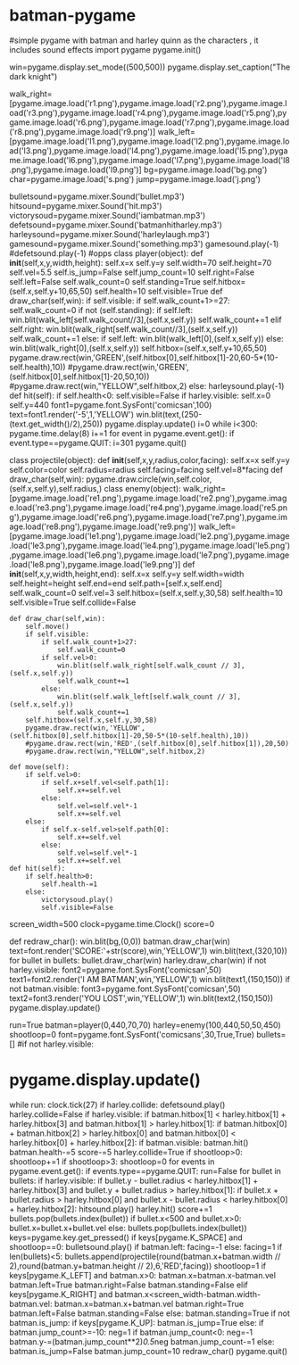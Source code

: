 # batman-pygame
#simple pygame with batman and harley quinn as the characters , it includes sound effects 
import pygame
pygame.init()

win=pygame.display.set_mode((500,500))
pygame.display.set_caption("The dark knight")

walk_right=[pygame.image.load('r1.png'),pygame.image.load('r2.png'),pygame.image.load('r3.png'),pygame.image.load('r4.png'),pygame.image.load('r5.png'),pygame.image.load('r6.png'),pygame.image.load('r7.png'),pygame.image.load('r8.png'),pygame.image.load('r9.png')]
walk_left=[pygame.image.load('l1.png'),pygame.image.load('l2.png'),pygame.image.load('l3.png'),pygame.image.load('l4.png'),pygame.image.load('l5.png'),pygame.image.load('l6.png'),pygame.image.load('l7.png'),pygame.image.load('l8.png'),pygame.image.load('l9.png')]
bg=pygame.image.load('bg.png')
char=pygame.image.load('s.png')
jump=pygame.image.load('j.png')

bulletsound=pygame.mixer.Sound('bullet.mp3')
hitsound=pygame.mixer.Sound('hit.mp3')
victorysoud=pygame.mixer.Sound('iambatman.mp3')
defetsound=pygame.mixer.Sound('batmanhitharley.mp3')
harleysound=pygame.mixer.Sound('harleylaugh.mp3')
gamesound=pygame.mixer.Sound('something.mp3')
gamesound.play(-1)
#defetsound.play(-1)
#opps
class player(object):
    def __init__(self,x,y,width,height):
        self.x=x
        self.y=y
        self.width=70
        self.height=70
        self.vel=5.5
        self.is_jump=False
        self.jump_count=10
        self.right=False
        self.left=False
        self.walk_count=0
        self.standing=True
        self.hitbox=(self.x,self.y+10,65,50)
        self.health=10
        self.visible=True
    def draw_char(self,win):
        if self.visible:
            if self.walk_count+1>=27:
                    self.walk_count=0
            if not (self.standing):
                if self.left:
                        win.blit(walk_left[self.walk_count//3],(self.x,self.y))
                        self.walk_count+=1
                elif self.right:
                        win.blit(walk_right[self.walk_count//3],(self.x,self.y))
                        self.walk_count+=1
            else:
                if self.left:
                    win.blit(walk_left[0],(self.x,self.y))
                else:
                    win.blit(walk_right[0],(self.x,self.y))
            self.hitbox=(self.x,self.y+10,65,50)
            pygame.draw.rect(win,'GREEN',(self.hitbox[0],self.hitbox[1]-20,60-5*(10-self.health),10))
            #pygame.draw.rect(win,'GREEN',(self.hitbox[0],self.hitbox[1]-20,50,10))
            #pygame.draw.rect(win,"YELLOW",self.hitbox,2)
        else:
            harleysound.play(-1)
    def hit(self):
            if self.health<0:
                self.visible=False
            if harley.visible:
                self.x=0
                self.y=440
                font1=pygame.font.SysFont('comicsan',100)
                text=font1.render('-5',1,'YELLOW')
                win.blit(text,(250-(text.get_width()/2),250))
                pygame.display.update()
                i=0
                while i<300:
                    pygame.time.delay(8)
                    i+=1
                    for event in pygame.event.get():
                        if event.type==pygame.QUIT:
                            i=301
                            pygame.quit()

class projectile(object):
    def __init__(self,x,y,radius,color,facing):
        self.x=x
        self.y=y
        self.color=color
        self.radius=radius
        self.facing=facing
        self.vel=8*facing
    def draw_char(self,win):
        pygame.draw.circle(win,self.color,(self.x,self.y),self.radius,)
class enemy(object):
    walk_right=[pygame.image.load('re1.png'),pygame.image.load('re2.png'),pygame.image.load('re3.png'),pygame.image.load('re4.png'),pygame.image.load('re5.png'),pygame.image.load('re6.png'),pygame.image.load('re7.png'),pygame.image.load('re8.png'),pygame.image.load('re9.png')]
    walk_left=[pygame.image.load('le1.png'),pygame.image.load('le2.png'),pygame.image.load('le3.png'),pygame.image.load('le4.png'),pygame.image.load('le5.png'),pygame.image.load('le6.png'),pygame.image.load('le7.png'),pygame.image.load('le8.png'),pygame.image.load('le9.png')]
    def __init__(self,x,y,width,height,end):
        self.x=x
        self.y=y
        self.width=width
        self.height=height
        self.end=end
        self.path=[self.x,self.end]
        self.walk_count=0
        self.vel=3
        self.hitbox=(self.x,self.y,30,58)
        self.health=10
        self.visible=True
        self.collide=False

    def draw_char(self,win):
        self.move()
        if self.visible:
            if self.walk_count+1>27:
                self.walk_count=0
            if self.vel>0:
                win.blit(self.walk_right[self.walk_count // 3],(self.x,self.y))
                self.walk_count+=1
            else:
                win.blit(self.walk_left[self.walk_count // 3],(self.x,self.y))
                self.walk_count+=1
        self.hitbox=(self.x,self.y,30,58)
        pygame.draw.rect(win,'YELLOW',(self.hitbox[0],self.hitbox[1]-20,50-5*(10-self.health),10))
        #pygame.draw.rect(win,'RED',(self.hitbox[0],self.hitbox[1]),20,50)
        #pygame.draw.rect(win,"YELLOW",self.hitbox,2)

    def move(self):
        if self.vel>0:
            if self.x+self.vel<self.path[1]:
                self.x+=self.vel
            else:
                self.vel=self.vel*-1
                self.x+=self.vel
        else:
            if self.x-self.vel>self.path[0]:
                self.x+=self.vel
            else:
                self.vel=self.vel*-1
                self.x+=self.vel
    def hit(self):
        if self.health>0:
            self.health-=1
        else:
            victorysoud.play()
            self.visible=False


screen_width=500
clock=pygame.time.Clock()
score=0




def redraw_char():
    win.blit(bg,(0,0))
    batman.draw_char(win)
    text=font.render('SCORE:'+str(score),win,'YELLOW',1)
    win.blit(text,(320,10))
    for bullet in bullets:
        bullet.draw_char(win)
    harley.draw_char(win)
    if not harley.visible:
        font2=pygame.font.SysFont('comicsan',50)
        text1=font2.render('I AM BATMAN',win,'YELLOW',1)
        win.blit(text1,(150,150))
    if not batman.visible:
        font3=pygame.font.SysFont('comicsan',50)
        text2=font3.render('YOU LOST',win,'YELLOW',1)
        win.blit(text2,(150,150))
    pygame.display.update()

run=True
batman=player(0,440,70,70)
harley=enemy(100,440,50,50,450)
shootloop=0
font=pygame.font.SysFont('comicsans',30,True,True)
bullets=[]
#if  not harley.visible:
#    pygame.display.update()

while run:
    clock.tick(27)
    if harley.collide:
        defetsound.play()
        harley.collide=False
    if harley.visible:
        if batman.hitbox[1]  < harley.hitbox[1] + harley.hitbox[3] and batman.hitbox[1] > harley.hitbox[1]:
            if batman.hitbox[0]  + batman.hitbox[2]  > harley.hitbox[0] and batman.hitbox[0]  < harley.hitbox[0] + harley.hitbox[2]:
                if batman.visible:
                    batman.hit()
                    batman.health-=5
                    score-=5
                    harley.collide=True
    if shootloop>0:
        shootloop+=1
    if shootloop>3:
        shootloop=0
    for events in pygame.event.get():
        if events.type==pygame.QUIT:
            run=False
    for bullet in bullets:
        if harley.visible:
            if bullet.y - bullet.radius < harley.hitbox[1] + harley.hitbox[3] and bullet.y + bullet.radius > harley.hitbox[1]:
                if bullet.x + bullet.radius > harley.hitbox[0] and bullet.x - bullet.radius < harley.hitbox[0] + harley.hitbox[2]:
                    hitsound.play()
                    harley.hit()
                    score+=1
                    bullets.pop(bullets.index(bullet))
        if bullet.x<500 and bullet.x>0:
            bullet.x=bullet.x+bullet.vel
        else:
            bullets.pop(bullets.index(bullet))
    keys=pygame.key.get_pressed()
    if keys[pygame.K_SPACE] and shootloop==0:
        bulletsound.play()
        if batman.left:
            facing=-1
        else:
            facing=1
        if len(bullets)<5:
            bullets.append(projectile(round(batman.x+batman.width // 2),round(batman.y+batman.height // 2),6,'RED',facing))
        shootloop=1
    if keys[pygame.K_LEFT] and batman.x>0:
        batman.x=batman.x-batman.vel
        batman.left=True
        batman.right=False
        batman.standing=False
    elif keys[pygame.K_RIGHT] and batman.x<screen_width-batman.width-batman.vel:
        batman.x=batman.x+batman.vel
        batman.right=True
        batman.left=False
        batman.standing=False
    else:
        batman.standing=True
    if not batman.is_jump:
        if keys[pygame.K_UP]:
            batman.is_jump=True
    else:
        if batman.jump_count>=-10:
            neg=1
            if batman.jump_count<0:
                neg=-1
            batman.y-=(batman.jump_count**2)*0.5*neg
            batman.jump_count-=1
        else:
            batman.is_jump=False
            batman.jump_count=10
    redraw_char()
pygame.quit()
